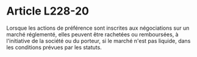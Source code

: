 # Article L228-20

Lorsque les actions de préférence sont inscrites aux négociations sur un marché réglementé, elles peuvent être rachetées ou remboursées, à l'initiative de la société ou du porteur, si le marché n'est pas liquide, dans les conditions prévues par les statuts.
